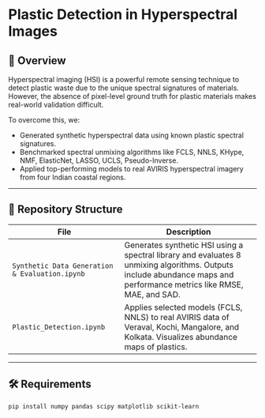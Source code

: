 # Plastic Detection in Hyperspectral Images

## 📘 Overview

Hyperspectral imaging (HSI) is a powerful remote sensing technique to detect plastic waste due to the unique spectral signatures of materials.  
However, the absence of pixel-level ground truth for plastic materials makes real-world validation difficult.

To overcome this, we:
- Generated synthetic hyperspectral data using known plastic spectral signatures.
- Benchmarked spectral unmixing algorithms like FCLS, NNLS, KHype, NMF, ElasticNet, LASSO, UCLS, Pseudo-Inverse.
- Applied top-performing models to real AVIRIS hyperspectral imagery from four Indian coastal regions.

---

## 📂 Repository Structure

| File | Description |
|------|-------------|
| `Synthetic Data Generation & Evaluation.ipynb` | Generates synthetic HSI using a spectral library and evaluates 8 unmixing algorithms. Outputs include abundance maps and performance metrics like RMSE, MAE, and SAD. |
| `Plastic_Detection.ipynb` | Applies selected models (FCLS, NNLS) to real AVIRIS data of Veraval, Kochi, Mangalore, and Kolkata. Visualizes abundance maps of plastics. |

---

## 🛠️ Requirements

```bash
pip install numpy pandas scipy matplotlib scikit-learn
